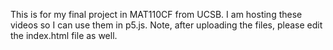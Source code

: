 This is for my final project in MAT110CF from UCSB.
I am hosting these videos so I can use them in p5.js.
Note, after uploading the files, please edit the index.html file as well.

